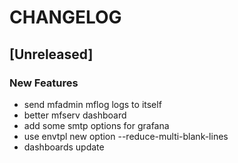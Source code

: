 # CHANGELOG


## [Unreleased]

### New Features
- send mfadmin mflog logs to itself
- better mfserv dashboard
- add some smtp options for grafana
- use envtpl new option --reduce-multi-blank-lines
- dashboards update






